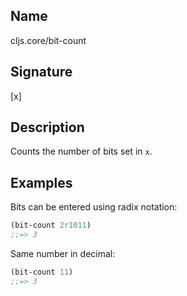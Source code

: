 ## Name
cljs.core/bit-count

## Signature
[x]

## Description

Counts the number of bits set in `x`.

## Examples

Bits can be entered using radix notation:

```clj
(bit-count 2r1011)
;;=> 3
```

Same number in decimal:

```clj
(bit-count 11)
;;=> 3
```
